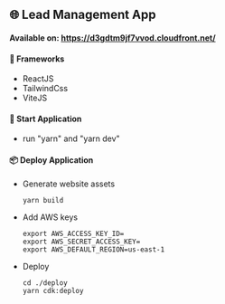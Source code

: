 ## 🌐 Lead Management App

#### Available on: https://d3gdtm9jf7vvod.cloudfront.net/

#### 🔨 Frameworks

- ReactJS
- TailwindCss
- ViteJS

#### 🚀 Start Application

- run "yarn" and "yarn dev"

#### 📦 Deploy Application

- Generate website assets

  ```
  yarn build
  ```

- Add AWS keys

  ```
  export AWS_ACCESS_KEY_ID=
  export AWS_SECRET_ACCESS_KEY=
  export AWS_DEFAULT_REGION=us-east-1
  ```

- Deploy

  ```
  cd ./deploy
  yarn cdk:deploy
  ```
